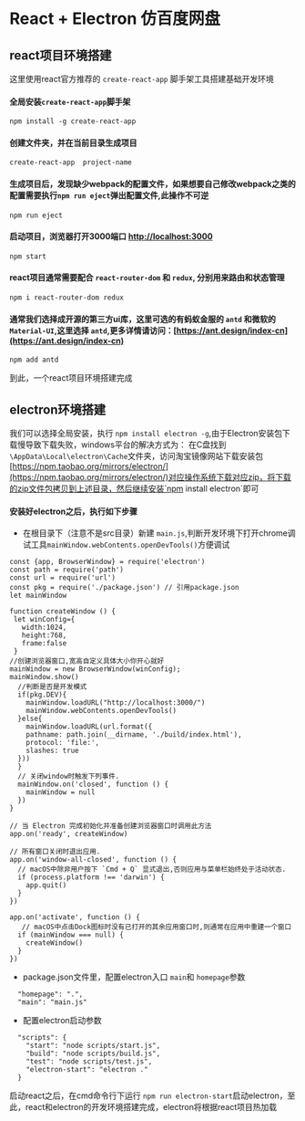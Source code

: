 # React + Electron 仿百度网盘

## react项目环境搭建

这里使用react官方推荐的 `create-react-app` 脚手架工具搭建基础开发环境

#### 全局安装`create-react-app`脚手架
`npm install -g create-react-app`

#### 创建文件夹，并在当前目录生成项目
`create-react-app  project-name` 

#### 生成项目后，发现缺少webpack的配置文件，如果想要自己修改webpack之类的配置需要执行`npm run eject`弹出配置文件,此操作不可逆
`npm run eject`

#### 启动项目，浏览器打开3000端口 [http://localhost:3000](http://localhost:3000)
`npm start`

#### react项目通常需要配合 `react-router-dom` 和 `redux`, 分别用来路由和状态管理
`npm i react-router-dom redux`

#### 通常我们选择成开源的第三方ui库，这里可选的有蚂蚁金服的 `antd` 和微软的  `Material-UI`,这里选择 `antd`,更多详情请访问：[https://ant.design/index-cn](https://ant.design/index-cn)
`npm add antd`

到此，一个react项目环境搭建完成


## electron环境搭建

我们可以选择全局安装，执行 `npm install electron -g`,由于Electron安装包下载慢导致下载失败，windows平台的解决方式为：
在C盘找到 `\AppData\Local\electron\Cache`文件夹，访问淘宝镜像网站下载安装包 [https://npm.taobao.org/mirrors/electron/](https://npm.taobao.org/mirrors/electron/)对应操作系统下载对应zip，将下载的zip文件包拷贝到上述目录，然后继续安装`npm install electron`即可

#### 安装好electron之后，执行如下步骤

* 在根目录下（注意不是src目录）新建 `main.js`,判断开发环境下打开chrome调试工具`mainWindow.webContents.openDevTools()`方便调试
```
const {app, BrowserWindow} = require('electron')
const path = require('path')
const url = require('url')
const pkg = require('./package.json') // 引用package.json
let mainWindow

function createWindow () {
 let winConfig={
   width:1024,
   height:768,
   frame:false
 } 
//创建浏览器窗口,宽高自定义具体大小你开心就好
mainWindow = new BrowserWindow(winConfig);
mainWindow.show()
  //判断是否是开发模式
  if(pkg.DEV){
    mainWindow.loadURL("http://localhost:3000/")
    mainWindow.webContents.openDevTools()
  }else{
    mainWindow.loadURL(url.format({
    pathname: path.join(__dirname, './build/index.html'),
    protocol: 'file:',
    slashes: true
  }))
  }
  // 关闭window时触发下列事件.
  mainWindow.on('closed', function () {
    mainWindow = null
  })
}

// 当 Electron 完成初始化并准备创建浏览器窗口时调用此方法
app.on('ready', createWindow)

// 所有窗口关闭时退出应用.
app.on('window-all-closed', function () {
  // macOS中除非用户按下 `Cmd + Q` 显式退出,否则应用与菜单栏始终处于活动状态.
  if (process.platform !== 'darwin') {
    app.quit()
  }
})

app.on('activate', function () {
   // macOS中点击Dock图标时没有已打开的其余应用窗口时,则通常在应用中重建一个窗口
  if (mainWindow === null) {
    createWindow()
  }
})
```
* package.json文件里，配置electron入口  `main`和 `homepage`参数
```
  "homepage": ".",
  "main": "main.js"
``` 
* 配置electron启动参数 
```
  "scripts": {
    "start": "node scripts/start.js",
    "build": "node scripts/build.js",
    "test": "node scripts/test.js",
    "electron-start": "electron ."
  }
```
启动react之后，在cmd命令行下运行 `npm run electron-start`启动electron，至此，react和electron的开发环境搭建完成，electron将根据react项目热加载